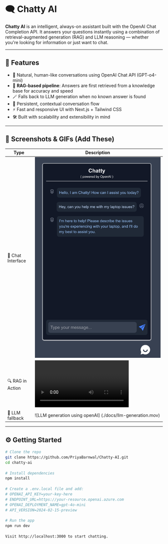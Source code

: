 # 🗨️ Chatty AI

**Chatty AI** is an intelligent, always-on assistant built with the OpenAI Chat Completion API. It answers your questions instantly using a combination of retrieval-augmented generation (RAG) and LLM reasoning — whether you're looking for information or just want to chat.

---

## 🚀 Features

- 💬 Natural, human-like conversations using OpenAI Chat API (GPT-o4-mini)
- 🧠 **RAG-based pipeline**: Answers are first retrieved from a knowledge base for accuracy and speed
- 🪄 Falls back to LLM generation when no known answer is found
- 🧵 Persistent, contextual conversation flow
- ⚡️ Fast and responsive UI with Next.js + Tailwind CSS
- 🛠️ Built with scalability and extensibility in mind

---

## 📸 Screenshots & GIFs (Add These)

| Type                | Description                                      |
|---------------------|--------------------------------------------------|
| 💬 Chat Interface    | ![Chat UI](./docs/screenshot-chat.png)|
| 🔍 RAG in Action     | ![RAG](./docs/knowledge-base-answer.mov) |
| 🤖 LLM fallback      | ![LLM generation using openAI] (./docs/llm-generation.mov)|


---

## ⚙️ Getting Started

```bash
# Clone the repo
git clone https://github.com/PriyaBarnwal/Chatty-AI.git
cd chatty-ai

# Install dependencies
npm install

# Create a .env.local file and add:
# OPENAI_API_KEY=your-key-here
# ENDPOINT_URL=https://your-resource.openai.azure.com
# OPENAI_DEPLOYMENT_NAME=gpt-4o-mini
# API_VERSION=2024-02-15-preview

# Run the app
npm run dev

Visit http://localhost:3000 to start chatting.



